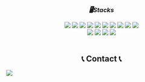 <div align="center">
    
### *🖥️Stacks*
<img src="https://img.shields.io/badge/C++-00599C?style=flat-square&logo=cplusplus&logoColor=white"/> <img src="https://img.shields.io/badge/C-A8B9CC?style=flat-square&logo=c&logoColor=white"/> <img src="https://img.shields.io/badge/VisualStudio-5C2D91?style=flat-square&logo=visualstudio&logoColor=white"/> <img src="https://img.shields.io/badge/DirectX-1177AA?style=flat-square&logo=&logoColor=white"/> <img src="https://img.shields.io/badge/WIN_API-0078D6?style=flat-square&logo=windows&logoColor=white"/> <img src="https://img.shields.io/badge/MFC-8D6748?style=flat-square&logo=&logoColor=white"/>
<img src="https://img.shields.io/badge/C++-00599C?style=flat-square&logo=cplusplus&logoColor=white"/> 
<img src="https://img.shields.io/badge/C-A8B9CC?style=flat-square&logo=c&logoColor=white"/> 
<img src="https://img.shields.io/badge/C Sharp-5BA37F?style=flat-square&logo=c sharp&logoColor=white"/>
<img src="https://img.shields.io/badge/Unity-000000?style=flat-square&logo=Unity&logoColor=white"/>
<br>
<img src="https://img.shields.io/badge/VisualStudio-5C2D91?style=flat-square&logo=visualstudio&logoColor=white"/> 
<img src="https://img.shields.io/badge/DirectX-1177AA?style=flat-square&logo=&logoColor=white"/> 
<img src="https://img.shields.io/badge/WIN_API-0078D6?style=flat-square&logo=windows&logoColor=white"/> 
<img src="https://img.shields.io/badge/MFC-8D6748?style=flat-square&logo=&logoColor=white"/>
<br><br>

## 📞 Contact 📞
<div style="display:flex; flex-direction:row;">
    <a href="mailto:hhyej27@gmail.com">
        <img src="https://img.shields.io/badge/Gmail-EA4335?style=for-the-badge&logo=Gmail&logoColor=white"> 
    </a>
</div><br>

</div>
